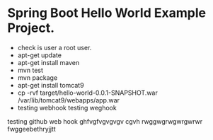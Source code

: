 # Spring Boot Hello World Example Project.


- check is user a root user.
- apt-get update
- apt-get install maven
- mvn test
- mvn package
- apt-get install tomcat9
- cp -rvf target/hello-world-0.0.1-SNAPSHOT.war /var/lib/tomcat9/webapps/app.war
- testing webhook
testing weghook

testing github web hook
ghfvgfvgvgvgv
cgvh
rwggwgrwgwrgwrwr
fwggeebethryjjtt
